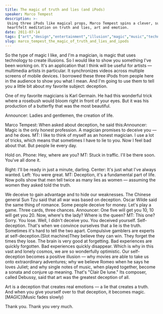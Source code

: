 ```yaml
---
title: The magic of truth and lies (and iPods)
speaker: Marco Tempest
description: >-
 Using three iPods like magical props, Marco Tempest spins a clever, surprisingly
 heartfelt meditation on truth and lies, art and emotion.
date: 2011-07-14
tags: ["art","design","entertainment","illusion","magic","music","technology"]
slug: marco_tempest_the_magic_of_truth_and_lies_and_ipods
---
```


So the type of magic I like, and I'm a magician, is magic that uses technology to create
illusions. So I would like to show you something I've been working on. It's an application
that I think will be useful for artists — multimedia artists in particular. It
synchronizes videos across multiple screens of mobile devices. I borrowed these three
iPods from people here in the audience to show you what I mean. And I'm going to use them
to tell you a little bit about my favorite subject: deception.

One of my favorite magicians is Karl Germain. He had this wonderful trick where a rosebush
would bloom right in front of your eyes. But it was his production of a butterfly that was
the most beautiful.

Announcer: Ladies and gentlemen, the creation of life.

Marco Tempest: When asked about deception, he said this:Announcer: Magic is the only
honest profession. A magician promises to deceive you — and he does. MT: I like to think of
myself as an honest magician. I use a lot of tricks, which means that sometimes I have to
lie to you. Now I feel bad about that. But people lie every day.

Hold on. Phone: Hey, where are you? MT: Stuck in traffic. I'll be there soon. You've all
done it.

Right: I'll be ready in just a minute, darling. Center: It's just what I've always
wanted. Left: You were great. MT: Deception, it's a fundamental part of life. Now polls show
that men tell twice as many lies as women — assuming the women they asked told the
truth.

We deceive to gain advantage and to hide our weaknesses. The Chinese general Sun Tzu said
that all war was based on deception. Oscar Wilde said the same thing of romance. Some
people deceive for money. Let's play a game. Three cards, three chances. Announcer: One
five will get you 10, 10 will get you 20. Now, where's the lady? Where is the queen? MT:
This one? Sorry. You lose. Well, I didn't deceive you. You deceived yourself.
Self-deception. That's when we convince ourselves that a lie is the truth. Sometimes it's
hard to tell the two apart. Compulsive gamblers are experts at self-deception.(Slot
machine)They believe they can win. They forget the times they lose. The brain is very good
at forgetting. Bad experiences are quickly forgotten. Bad experiences quickly disappear.
Which is why in this vast and lonely cosmos, we are so wonderfully optimistic. Our
self-deception becomes a positive illusion — why movies are able to take us onto
extraordinary adventures; why we believe Romeo when he says he loves Juliet; and why
single notes of music, when played together, become a sonata and conjure up meaning. That's
"Clair De lune." Its composer, called Debussy, said that art was the greatest deception of
all.

Art is a deception that creates real emotions — a lie that creates a truth. And when you
give yourself over to that deception, it becomes magic.[MAGIC](Music fades
slowly)

Thank you. Thank you very much.

<!--
ad_duration=3.33
event="TEDGlobal 2011"
external_start_time=0
intro_duration=11.82
is_subtitle_required="False"
is_talk_featured="True"
language="en"
language_swap="False"
native_language="en"
number_of_related_talks=6
number_of_speakers=1
number_of_subtitled_videos=47
number_of_tags=7
number_of_talk_download_languages=47
number_of_talk_more_resources=0
number_of_talk_recommendations=0
number_of_talks_take_actions=0
post_ad_duration=0.83
published_timestamp="2011-08-12 15:22:09"
recording_date="2011-07-14"
speaker_description="Cyber illusionist"
speaker_is_published=1
speaker_name="Marco Tempest"
talk_name="The magic of truth and lies (and iPods)"
talks_tags=["art","design","entertainment","illusion","magic","music","technology"]
url_audio="https://download.ted.com/talks/MarcoTempest_2011G.mp3?apikey=acme-roadrunner"
url_photo_speaker="https://pe.tedcdn.com/images/ted/16adb879852687bc295b7090c349dc97f6aae6ba_254x191.jpg"
url_photo_talk="https://pe.tedcdn.com/images/ted/d86701d1f48e7f7e9d8808cc972ee8b06182ad2e_1600x1200.jpg"
url_webpage="https://www.ted.com/talks/marco_tempest_the_magic_of_truth_and_lies_and_ipods"
video_type_name="TED Stage Talk"
-->